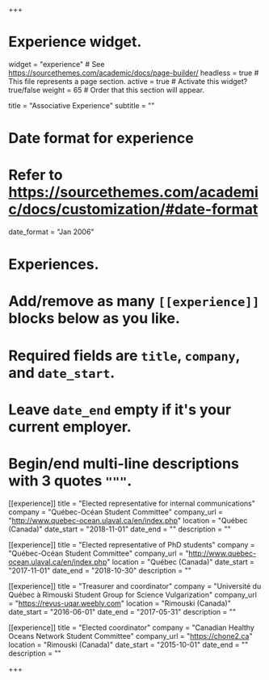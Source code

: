 +++
# Experience widget.
widget = "experience"  # See https://sourcethemes.com/academic/docs/page-builder/
headless = true  # This file represents a page section.
active = true  # Activate this widget? true/false
weight = 65  # Order that this section will appear.

title = "Associative Experience"
subtitle = ""

# Date format for experience
#   Refer to https://sourcethemes.com/academic/docs/customization/#date-format
date_format = "Jan 2006"

# Experiences.
#   Add/remove as many `[[experience]]` blocks below as you like.
#   Required fields are `title`, `company`, and `date_start`.
#   Leave `date_end` empty if it's your current employer.
#   Begin/end multi-line descriptions with 3 quotes `"""`.
[[experience]]
  title = "Elected representative for internal communications"
  company = "Québec-Océan Student Committee"
  company_url = "http://www.quebec-ocean.ulaval.ca/en/index.php"
  location = "Québec (Canada)"
  date_start = "2018-11-01"
  date_end = ""
  description = ""

[[experience]]
  title = "Elected representative of PhD students"
  company = "Québec-Océan Student Committee"
  company_url = "http://www.quebec-ocean.ulaval.ca/en/index.php"
  location = "Québec (Canada)"
  date_start = "2017-11-01"
  date_end = "2018-10-30"
  description = ""

[[experience]]
  title = "Treasurer and coordinator"
  company = "Université du Québec à Rimouski Student Group for Science Vulgarization"
  company_url = "https://revus-uqar.weebly.com"
  location = "Rimouski (Canada)"
  date_start = "2016-06-01"
  date_end = "2017-05-31"
  description = ""

[[experience]]
  title = "Elected coordinator"
  company = "Canadian Healthy Oceans Network Student Committee"
  company_url = "https://chone2.ca"
  location = "Rimouski (Canada)"
  date_start = "2015-10-01"
  date_end = ""
  description = ""

+++
